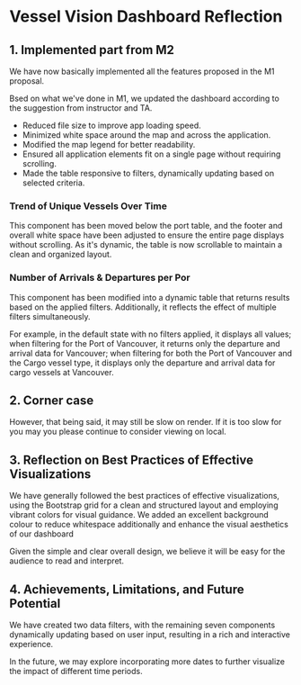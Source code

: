 # Vessel Vision Dashboard Reflection

## **1. Implemented part from M2**

We have now basically implemented all the features proposed in the M1 proposal.

Bsed on what we've done in M1, we updated the dashboard according to the suggestion from instructor and TA.

- Reduced file size to improve app loading speed.
- Minimized white space around the map and across the application.
- Modified the map legend for better readability.
- Ensured all application elements fit on a single page without requiring scrolling.
- Made the table responsive to filters, dynamically updating based on selected criteria.

### Trend of Unique Vessels Over Time

This component has been moved below the port table, and the footer and overall white space have been adjusted to ensure the entire page displays without scrolling. As it's dynamic, the table is now scrollable to maintain a clean and organized layout.

### Number of Arrivals & Departures per Por

This component has been modified into a dynamic table that returns results based on the applied filters. Additionally, it reflects the effect of multiple filters simultaneously. 

For example, in the default state with no filters applied, it displays all values; when filtering for the Port of Vancouver, it returns only the departure and arrival data for Vancouver; when filtering for both the Port of Vancouver and the Cargo vessel type, it displays only the departure and arrival data for cargo vessels at Vancouver.

## **2. Corner case**

However, that being said, it may still be slow on render. If it is too slow for you may you please continue to consider viewing on local.

## **3. Reflection on Best Practices of Effective Visualizations**

We have generally followed the best practices of effective visualizations, using the Bootstrap grid for a clean and structured layout and employing vibrant colors for visual guidance. We added an excellent background colour to reduce whitespace additionally and enhance the visual aesthetics of our dashboard

Given the simple and clear overall design, we believe it will be easy for the audience to read and interpret.

## **4. Achievements, Limitations, and Future Potential**

We have created two data filters, with the remaining seven components dynamically updating based on user input, resulting in a rich and interactive experience. 

In the future, we may explore incorporating more dates to further visualize the impact of different time periods.
